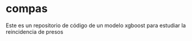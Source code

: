 # compas
Este es un repositorio de código de un modelo xgboost para estudiar la reincidencia de presos
